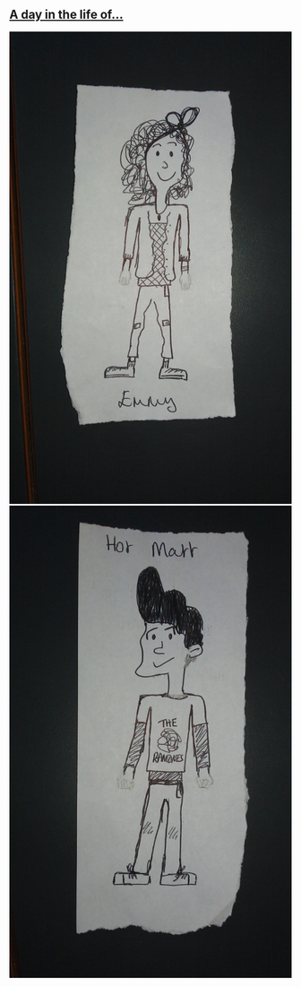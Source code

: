 [A day in the life of...](https://docs.google.com/document/d/1xgZY_gXP2tTlfkrBDWcQW6tqZmIdMzOA1XCkRekDCXo/edit)
---

![emmy](design/aday/emmy.jpg) ![hot matt](design/aday/hot_matt.jpg)
